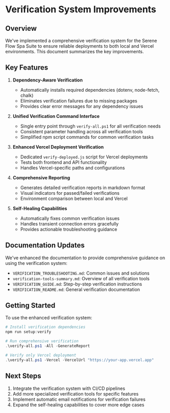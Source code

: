 # Verification System Improvements

## Overview

We've implemented a comprehensive verification system for the Serene Flow Spa Suite to ensure reliable deployments to both local and Vercel environments. This document summarizes the key improvements.

## Key Features

1. **Dependency-Aware Verification**
   - Automatically installs required dependencies (dotenv, node-fetch, chalk)
   - Eliminates verification failures due to missing packages
   - Provides clear error messages for any dependency issues

2. **Unified Verification Command Interface**
   - Single entry point through `verify-all.ps1` for all verification needs
   - Consistent parameter handling across all verification tools
   - Simplified npm script commands for common verification tasks

3. **Enhanced Vercel Deployment Verification**
   - Dedicated `verify-deployed.js` script for Vercel deployments
   - Tests both frontend and API functionality
   - Handles Vercel-specific paths and configurations

4. **Comprehensive Reporting**
   - Generates detailed verification reports in markdown format
   - Visual indicators for passed/failed verifications
   - Environment comparison between local and Vercel

5. **Self-Healing Capabilities**
   - Automatically fixes common verification issues
   - Handles transient connection errors gracefully
   - Provides actionable troubleshooting guidance

## Documentation Updates

We've enhanced the documentation to provide comprehensive guidance on using the verification system:

- `VERIFICATION_TROUBLESHOOTING.md`: Common issues and solutions
- `verification-tools-summary.md`: Overview of all verification tools
- `VERIFICATION_GUIDE.md`: Step-by-step verification instructions
- `VERIFICATION_README.md`: General verification documentation

## Getting Started

To use the enhanced verification system:

```powershell
# Install verification dependencies
npm run setup:verify

# Run comprehensive verification
.\verify-all.ps1 -All -GenerateReport

# Verify only Vercel deployment
.\verify-all.ps1 -Vercel -VercelUrl "https://your-app.vercel.app"
```

## Next Steps

1. Integrate the verification system with CI/CD pipelines
2. Add more specialized verification tools for specific features
3. Implement automatic email notifications for verification failures
4. Expand the self-healing capabilities to cover more edge cases
